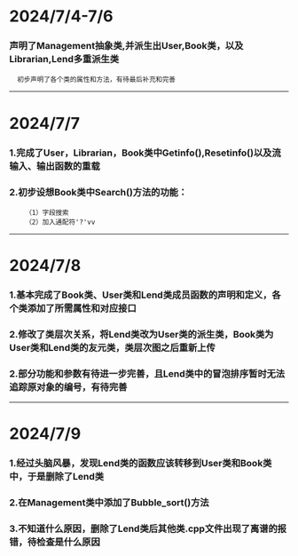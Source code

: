# 2024/7/4-7/6
### 声明了Management抽象类,并派生出User,Book类，以及Librarian,Lend多重派生类
      初步声明了各个类的属性和方法，有待最后补充和完善

---

# 2024/7/7
### 1.完成了User，Librarian，Book类中Getinfo(),Resetinfo()以及流输入、输出函数的重载
### 2.初步设想Book类中Search()方法的功能：
        （1）字段搜索
        （2）加入通配符'?'vv

---
        
# 2024/7/8
### 1.基本完成了Book类、User类和Lend类成员函数的声明和定义，各个类添加了所需属性和对应接口  
### 2.修改了类层次关系，将Lend类改为User类的派生类，Book类为User类和Lend类的友元类，类层次图之后重新上传
### 2.部分功能和参数有待进一步完善，且Lend类中的冒泡排序暂时无法追踪原对象的编号，有待完善

---

# 2024/7/9
### 1.经过头脑风暴，发现Lend类的函数应该转移到User类和Book类中，于是删除了Lend类
### 2.在Management类中添加了Bubble_sort()方法
### 3.不知道什么原因，删除了Lend类后其他类.cpp文件出现了离谱的报错，待检查是什么原因
